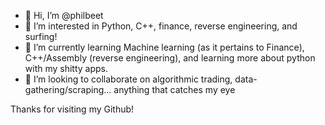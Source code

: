 - 👋 Hi, I’m @philbeet
- 👀 I’m interested in Python, C++, finance, reverse engineering, and surfing!
- 🌱 I’m currently learning Machine learning (as it pertains to Finance), C++/Assembly (reverse engineering), and learning more about python with my shitty apps.
- 💞️ I’m looking to collaborate on algorithmic trading, data-gathering/scraping... anything that catches my eye


Thanks for visiting my Github!

